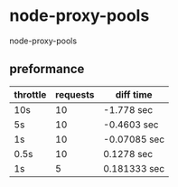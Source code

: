 # node-proxy-pools
node-proxy-pools

## preformance
throttle | requests | diff time
-------- | -------- | ---------
 10s | 10 | -1.778 sec
  5s | 10 | -0.4603 sec  
  1s | 10 | -0.07085 sec  
  0.5s | 10 |  0.1278 sec 
  1s | 5 | 0.181333 sec
  
  
